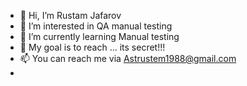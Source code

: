 - 👋 Hi, I’m Rustam Jafarov
- 👀 I’m interested in QA manual testing
- 🌱 I’m currently learning Manual testing
- 💞️ My goal is to reach ... its secret!!!
- 📫 You can reach me via Astrustem1988@gmail.com
-  

<!---
Rusta555/Rusta555 is a ✨ special ✨ repository because its `README.md` (this file) appears on your GitHub profile.
You can click the Preview link to take a look at your changes.
--->
